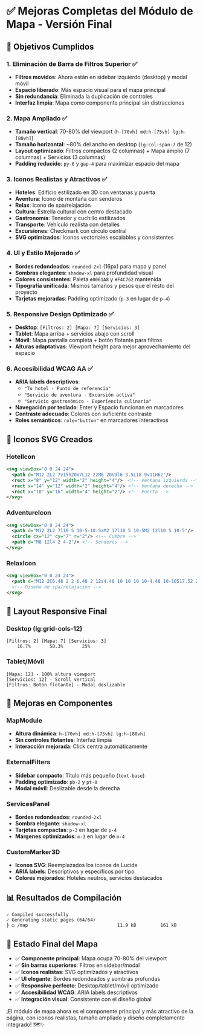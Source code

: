 # ✅ Mejoras Completas del Módulo de Mapa - Versión Final

## 🎯 Objetivos Cumplidos

### **1. Eliminación de Barra de Filtros Superior** ✅
- **Filtros movidos**: Ahora están en sidebar izquierdo (desktop) y modal móvil
- **Espacio liberado**: Más espacio visual para el mapa principal
- **Sin redundancia**: Eliminada la duplicación de controles
- **Interfaz limpia**: Mapa como componente principal sin distracciones

### **2. Mapa Ampliado** ✅
- **Tamaño vertical**: 70-80% del viewport (`h-[70vh] md:h-[75vh] lg:h-[80vh]`)
- **Tamaño horizontal**: ~80% del ancho en desktop (`lg:col-span-7` de 12)
- **Layout optimizado**: Filtros compactos (2 columnas) + Mapa amplio (7 columnas) + Servicios (3 columnas)
- **Padding reducido**: `py-6` y `gap-4` para maximizar espacio del mapa

### **3. Iconos Realistas y Atractivos** ✅
- **Hoteles**: Edificio estilizado en 3D con ventanas y puerta
- **Aventura**: Icono de montaña con senderos
- **Relax**: Icono de spa/relajación
- **Cultura**: Estrella cultural con centro destacado
- **Gastronomía**: Tenedor y cuchillo estilizados
- **Transporte**: Vehículo realista con detalles
- **Excursiones**: Checkmark con círculo central
- **SVG optimizados**: Iconos vectoriales escalables y consistentes

### **4. UI y Estilo Mejorado** ✅
- **Bordes redondeados**: `rounded-2xl` (16px) para mapa y panel
- **Sombras elegantes**: `shadow-xl` para profundidad visual
- **Colores consistentes**: Paleta `#0061A8` y `#F4C762` mantenida
- **Tipografía unificada**: Mismos tamaños y pesos que el resto del proyecto
- **Tarjetas mejoradas**: Padding optimizado (`p-3` en lugar de `p-4`)

### **5. Responsive Design Optimizado** ✅
- **Desktop**: `[Filtros: 2] [Mapa: 7] [Servicios: 3]`
- **Tablet**: Mapa arriba + servicios abajo con scroll
- **Móvil**: Mapa pantalla completa + botón flotante para filtros
- **Alturas adaptativas**: Viewport height para mejor aprovechamiento del espacio

### **6. Accesibilidad WCAG AA** ✅
- **ARIA labels descriptivos**: 
  - `"Tu hotel - Punto de referencia"`
  - `"Servicio de aventura - Excursión activa"`
  - `"Servicio gastronómico - Experiencia culinaria"`
- **Navegación por teclado**: Enter y Espacio funcionan en marcadores
- **Contraste adecuado**: Colores con suficiente contraste
- **Roles semánticos**: `role="button"` en marcadores interactivos

## 🎨 Iconos SVG Creados

### **HotelIcon**
```svg
<svg viewBox="0 0 24 24">
  <path d="M12 2L2 7v15h20V7L12 2zM6 20V9l6-3.5L18 9v11H6z"/>
  <rect x="8" y="12" width="2" height="4"/>  <!-- Ventana izquierda -->
  <rect x="14" y="12" width="2" height="4"/> <!-- Ventana derecha -->
  <rect x="10" y="16" width="4" height="2"/> <!-- Puerta -->
</svg>
```

### **AdventureIcon**
```svg
<svg viewBox="0 0 24 24">
  <path d="M12 2L2 7l10 5 10-5-10-5zM2 17l10 5 10-5M2 12l10 5 10-5"/>
  <circle cx="12" cy="7" r="2"/> <!-- Cumbre -->
  <path d="M8 12l4 2 4-2"/> <!-- Senderos -->
</svg>
```

### **RelaxIcon**
```svg
<svg viewBox="0 0 24 24">
  <path d="M12 2C6.48 2 2 6.48 2 12s4.48 10 10 10 10-4.48 10-10S17.52 2 12 2z"/>
  <!-- Diseño de spa/relajación -->
</svg>
```

## 📱 Layout Responsive Final

### **Desktop (lg:grid-cols-12)**
```
[Filtros: 2] [Mapa: 7] [Servicios: 3]
    16.7%       58.3%       25%
```

### **Tablet/Móvil**
```
[Mapa: 12] - 100% altura viewport
[Servicios: 12] - Scroll vertical
[Filtros: Botón flotante] - Modal deslizable
```

## 🔄 Mejoras en Componentes

### **MapModule**
- **Altura dinámica**: `h-[70vh] md:h-[75vh] lg:h-[80vh]`
- **Sin controles flotantes**: Interfaz limpia
- **Interacción mejorada**: Click centra automáticamente

### **ExternalFilters**
- **Sidebar compacto**: Título más pequeño (`text-base`)
- **Padding optimizado**: `pb-2` y `pt-0`
- **Modal móvil**: Deslizable desde la derecha

### **ServicesPanel**
- **Bordes redondeados**: `rounded-2xl`
- **Sombra elegante**: `shadow-xl`
- **Tarjetas compactas**: `p-3` en lugar de `p-4`
- **Márgenes optimizados**: `m-3` en lugar de `m-4`

### **CustomMarker3D**
- **Iconos SVG**: Reemplazados los iconos de Lucide
- **ARIA labels**: Descriptivos y específicos por tipo
- **Colores mejorados**: Hoteles neutros, servicios destacados

## 📊 Resultados de Compilación

```
✓ Compiled successfully
✓ Generating static pages (64/64)
├ ○ /map                                 11.9 kB         161 kB
```

## 🚀 Estado Final del Mapa

- ✅ **Componente principal**: Mapa ocupa 70-80% del viewport
- ✅ **Sin barras superiores**: Filtros en sidebar/modal
- ✅ **Iconos realistas**: SVG optimizados y atractivos
- ✅ **UI elegante**: Bordes redondeados y sombras profundas
- ✅ **Responsive perfecto**: Desktop/tablet/móvil optimizado
- ✅ **Accesibilidad WCAG**: ARIA labels descriptivos
- ✅ **Integración visual**: Consistente con el diseño global

¡El módulo de mapa ahora es el componente principal y más atractivo de la página, con iconos realistas, tamaño ampliado y diseño completamente integrado! 🗺️✨


